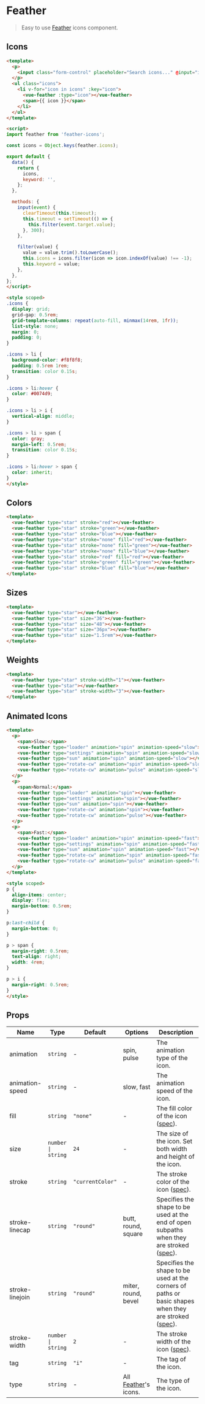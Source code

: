 # Feather

> Easy to use [Feather](https://feathericons.com/) icons component.

## Icons

```html
<template>
  <p>
    <input class="form-control" placeholder="Search icons..." @input="input" :value="keyword">
  </p>
  <ul class="icons">
    <li v-for="icon in icons" :key="icon">
      <vue-feather :type="icon"></vue-feather>
      <span>{{ icon }}</span>
    </li>
  </ul>
</template>

<script>
import feather from 'feather-icons';

const icons = Object.keys(feather.icons);

export default {
  data() {
    return {
      icons,
      keyword: '',
    };
  },

  methods: {
    input(event) {
      clearTimeout(this.timeout);
      this.timeout = setTimeout(() => {
        this.filter(event.target.value);
      }, 300);
    },

    filter(value) {
      value = value.trim().toLowerCase();
      this.icons = icons.filter(icon => icon.indexOf(value) !== -1);
      this.keyword = value;
    },
  },
};
</script>

<style scoped>
.icons {
  display: grid;
  grid-gap: 0.5rem;
  grid-template-columns: repeat(auto-fill, minmax(14rem, 1fr));
  list-style: none;
  margin: 0;
  padding: 0;
}

.icons > li {
  background-color: #f8f8f8;
  padding: 0.5rem 1rem;
  transition: color 0.15s;
}

.icons > li:hover {
  color: #0074d9;
}

.icons > li > i {
  vertical-align: middle;
}

.icons > li > span {
  color: gray;
  margin-left: 0.5rem;
  transition: color 0.15s;
}

.icons > li:hover > span {
  color: inherit;
}
</style>
```

## Colors

```html
<template>
  <vue-feather type="star" stroke="red"></vue-feather>
  <vue-feather type="star" stroke="green"></vue-feather>
  <vue-feather type="star" stroke="blue"></vue-feather>
  <vue-feather type="star" stroke="none" fill="red"></vue-feather>
  <vue-feather type="star" stroke="none" fill="green"></vue-feather>
  <vue-feather type="star" stroke="none" fill="blue"></vue-feather>
  <vue-feather type="star" stroke="red" fill="red"></vue-feather>
  <vue-feather type="star" stroke="green" fill="green"></vue-feather>
  <vue-feather type="star" stroke="blue" fill="blue"></vue-feather>
</template>
```

## Sizes

```html
<template>
  <vue-feather type="star"></vue-feather>
  <vue-feather type="star" size="36"></vue-feather>
  <vue-feather type="star" size="48"></vue-feather>
  <vue-feather type="star" size="36px"></vue-feather>
  <vue-feather type="star" size="1.5rem"></vue-feather>
</template>
```

## Weights

```html
<template>
  <vue-feather type="star" stroke-width="1"></vue-feather>
  <vue-feather type="star"></vue-feather>
  <vue-feather type="star" stroke-width="3"></vue-feather>
</template>
```

## Animated Icons

```html
<template>
  <p>
    <span>Slow:</span>
    <vue-feather type="loader" animation="spin" animation-speed="slow"></vue-feather>
    <vue-feather type="settings" animation="spin" animation-speed="slow"></vue-feather>
    <vue-feather type="sun" animation="spin" animation-speed="slow"></vue-feather>
    <vue-feather type="rotate-cw" animation="spin" animation-speed="slow"></vue-feather>
    <vue-feather type="rotate-cw" animation="pulse" animation-speed="slow"></vue-feather>
  </p>
  <p>
    <span>Normal:</span>
    <vue-feather type="loader" animation="spin"></vue-feather>
    <vue-feather type="settings" animation="spin"></vue-feather>
    <vue-feather type="sun" animation="spin"></vue-feather>
    <vue-feather type="rotate-cw" animation="spin"></vue-feather>
    <vue-feather type="rotate-cw" animation="pulse"></vue-feather>
  </p>
  <p>
    <span>Fast:</span>
    <vue-feather type="loader" animation="spin" animation-speed="fast"></vue-feather>
    <vue-feather type="settings" animation="spin" animation-speed="fast"></vue-feather>
    <vue-feather type="sun" animation="spin" animation-speed="fast"></vue-feather>
    <vue-feather type="rotate-cw" animation="spin" animation-speed="fast"></vue-feather>
    <vue-feather type="rotate-cw" animation="pulse" animation-speed="fast"></vue-feather>
  </p>
</template>

<style scoped>
p {
  align-items: center;
  display: flex;
  margin-bottom: 0.5rem;
}

p:last-child {
  margin-bottom: 0;
}

p > span {
  margin-right: 0.5rem;
  text-align: right;
  width: 4rem;
}

p > i {
  margin-right: 0.5rem;
}
</style>
```

## Props

| Name | Type | Default | Options | Description |
| --- | --- | --- | --- | --- |
| animation | `string` | - | spin, pulse | The animation type of the icon. |
| animation-speed | `string` | - | slow, fast | The animation speed of the icon. |
| fill | `string` | `"none"` | - | The fill color of the icon ([spec](https://developer.mozilla.org/en-US/docs/Web/SVG/Attribute/fill)). |
| size | `number \| string` | `24` | - | The size of the icon. Set both width and height of the icon. |
| stroke | `string` | `"currentColor"` | - | The stroke color of the icon ([spec](https://developer.mozilla.org/en-US/docs/Web/SVG/Attribute/stroke)). |
| stroke-linecap | `string` | `"round"` | butt, round, square | Specifies the shape to be used at the end of open subpaths when they are stroked ([spec](https://developer.mozilla.org/en-US/docs/Web/SVG/Attribute/stroke-linecap)). |
| stroke-linejoin | `string` | `"round"` | miter, round, bevel | Specifies the shape to be used at the corners of paths or basic shapes when they are stroked ([spec](https://developer.mozilla.org/en-US/docs/Web/SVG/Attribute/stroke-linejoin)). |
| stroke-width | `number \| string` | `2` | - | The stroke width of the icon ([spec](https://developer.mozilla.org/en-US/docs/Web/SVG/Attribute/stroke-width)). |
| tag | `string` | `"i"` | - | The tag of the icon. |
| type | `string` | - | All [Feather](https://feathericons.com/)'s icons. | The type of the icon. |
